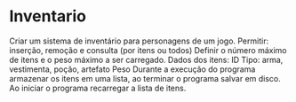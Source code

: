 # Inventario
Criar um sistema de inventário para personagens de um jogo.
Permitir: inserção, remoção e consulta (por itens ou todos)
Definir o número máximo de itens e o peso máximo a ser carregado.
Dados dos itens:
ID
Tipo: arma, vestimenta, poção, artefato
Peso
Durante a execução do programa armazenar os itens em uma lista, ao terminar o programa salvar em disco.
Ao iniciar o programa recarregar a lista de itens.
